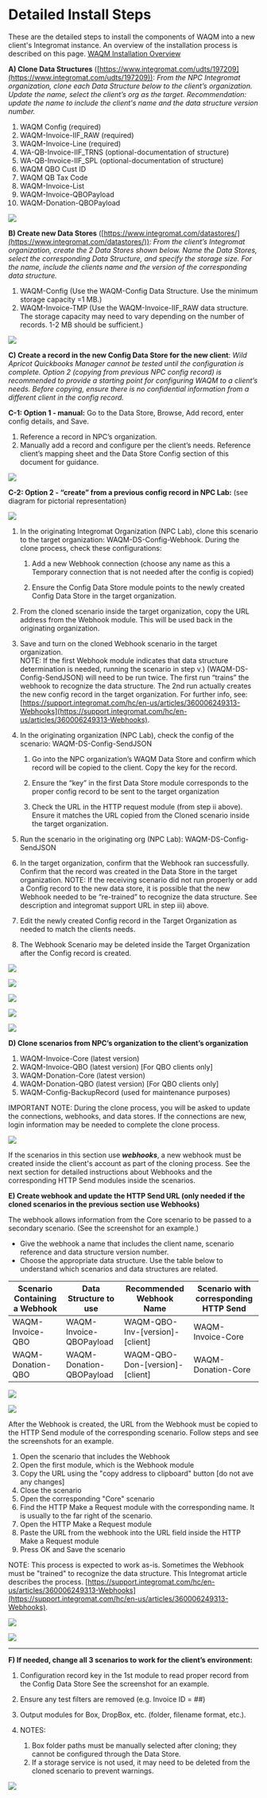 # Detailed Install Steps

These are the detailed steps to install the components of WAQM into a new client's Integromat instance.   An overview of the installation process is described on this page.   [WAQM Installation Overview](../waqm-overview-1/waqm-installation-overview.md)

**A) Clone Data Structures** ([https://www.integromat.com/udts/197209](https://www.integromat.com/udts/197209)): _From the NPC Integromat organization, clone each Data Structure below to the client’s organization. Update the name, select the client’s org as the target. Recommendation: update the name to include the client's name and the data structure version number._&#x20;

1. WAQM Config (required)&#x20;
2. WAQM-Invoice-IIF\_RAW (required)&#x20;
3. WAQM-Invoice-Line (required)&#x20;
4. WA-QB-Invoice-IIF\_TRNS (optional-documentation of structure)&#x20;
5. WA-QB-Invoice-IIF\_SPL (optional-documentation of structure)&#x20;
6. WAQM QBO Cust ID&#x20;
7. WAQM QB Tax Code&#x20;
8. WAQM-Invoice-List
9. WAQM-Invoice-QBOPayload
10. WAQM-Donation-QBOPayload

![](https://lh6.googleusercontent.com/hAMP9QPJ5ZYJ6u3IPWeisWZOOUvVxdUio7j9a7qD04XkU\_UnAQcF8MNkyudFSVhOUt1q-UUm7FngxzYtNADhh4GnnzmdNCQVAL86EEXh48AWW8YFt6IN\_-gLSEXDfKCw4QCHE9qg)

**B) Create new Data Stores** ([https://www.integromat.com/datastores/](https://www.integromat.com/datastores/)):  _From the client’s Integromat organization, create the 2 Data Stores shown below. Name the Data Stores, select the corresponding Data Structure, and specify the storage size.   For the name, include the clients name and the version of the corresponding data structure._

1. WAQM-Config (Use the WAQM-Config Data Structure. Use the minimum storage capacity =1 MB.)&#x20;
2. WAQM-Invoice-TMP (Use the WAQM-Invoice-IIF\_RAW data structure. The storage capacity may need to vary depending on the number of records. 1-2 MB should be sufficient.)

![](https://lh3.googleusercontent.com/ZhCx3h7C37GdC\_rzEB1b5Ulu\_yDAPUbhzC0a-enmBuVEMXFqWUd\_QP7UwQZZKyNETM9xua3ui7\_UCi4DbqzDW0NrQVkIP9lk8tn0ry\_O9yzD1FHJ9kdgKcb2HniXVjmCcs1Dxlrb)

**C) Create a record in the new Config Data Store for the new client**:  _Wild Apricot Quickbooks Manager cannot be tested until the configuration is complete. Option 2 (copying from previous NPC config record) is recommended to provide a starting point for configuring WAQM to a client’s needs. Before copying, ensure there is no confidential information from a different client in the config record._&#x20;

**C-1:  Option 1 - manual:**  Go to the Data Store, Browse, Add record, enter config details, and Save.&#x20;

1. Reference a record in NPC’s organization.&#x20;
2. Manually add a record and configure per the client’s needs. Reference client’s mapping sheet and the Data Store Config section of this document for guidance.

![](https://lh4.googleusercontent.com/-\_wOzPznXps7pE5zajKu2wV8afT9wg-vYYaK3R-KcRvdE1z83iAGPDrfzlCzDqPCh1mrouVdixtGPZ5S6ByCpuEqtcd3EsRjg0u9FNWPDnuzwSRdG8t6kUmo4-JacVVYhRxu7-75)

**C-2:  Option 2 - “create” from a previous config record in NPC Lab:** (see diagram for pictorial representation)

![](<../.gitbook/assets/Config copy data flow diagram.png>)



1. In the originating Integromat Organization (NPC Lab), clone this scenario to the target organization: WAQM-DS-Config-Webhook. During the clone process, check these configurations:&#x20;
   1. Add a new Webhook connection (choose any name as this a Temporary connection that is not needed after the config is copied)&#x20;
   2.  Ensure the Config Data Store module points to the newly created Config Data Store in the target organization.

       &#x20;        &#x20;
2. From the cloned scenario inside the target organization, copy the URL address from the Webhook module. This will be used back in the originating organization.&#x20;
3.  Save and turn on the cloned Webhook scenario in the target organization.\
    NOTE:  If the first Webhook module indicates that data structure determination is needed, running the scenario in step v.) (WAQM-DS-Config-SendJSON) will need to be run twice. The first run “trains” the webhook to recognize the data structure. The 2nd run actually creates the new config record in the target organization. For further info, see: [https://support.integromat.com/hc/en-us/articles/360006249313-Webhooks](https://support.integromat.com/hc/en-us/articles/360006249313-Webhooks).

    &#x20;        &#x20;
4. In the originating organization (NPC Lab), check the config of the scenario: WAQM-DS-Config-SendJSON&#x20;
   1.  Go into the NPC organization’s WAQM Data Store and confirm which record will be copied to the client. Copy the key for the record.

       &#x20;        &#x20;
   2.  Ensure the “key” in the first Data Store module corresponds to the proper config record to be sent to the target organization

       &#x20;        &#x20;
   3.  Check the URL in the HTTP request module (from step ii above). Ensure it matches the URL copied from the Cloned scenario inside the target organization.


5. Run the scenario in the originating org (NPC Lab): WAQM-DS-Config-SendJSON&#x20;
6. In the target organization, confirm that the Webhook ran successfully. Confirm that the record was created in the Data Store in the target organization. NOTE: If the receiving scenario did not run properly or add a Config record to the new data store, it is possible that the new Webhook needed to be “re-trained” to recognize the data structure. See description and integromat support URL in step iii) above.&#x20;
7. Edit the newly created Config record in the Target Organization as needed to match the clients needs.&#x20;
8. The Webhook Scenario may be deleted inside the Target Organization after the Config record is created.

![](https://lh5.googleusercontent.com/5p9AOFM-LBKwCthEdw3RXNtXGsZtaoGVvVC3GRcZDfOlbB\_nwwmXE89L7tQ3GSqQ\_EciiKkPCAPaM\_q-y\_JKcoJv0awzttz021QDsl54lJa-eh1jmd3m9M83TEgC3wbNDWz8mKoG)

![](https://lh4.googleusercontent.com/A7xI9Af5rxPTT1JmlY3zpWoPxJ6\_Bx16yvnS3JE7I6AMvrVclRawPWmZVc69XCviCsHJ\_rdyROoaEJFBRxWq8uhUsyGu6U4LBpty2yNL57LBhvOVyQ8gzxR305cts3MbWWYbt8PT)

![](https://lh6.googleusercontent.com/-IOPlCsviAkPppCfl3kqWR8tUcEN61uTchUzjoHHF9EzptZ8rNi1QX4IRfOvQ35T4XES17GzkByeCwi2K4kIe3leG96RZ1KVNbnoxyqlE0zcIsivJBX3zTtetB2V8KTW3qaFfgmn)

![](https://lh6.googleusercontent.com/65LTfynjOVBTC8wmUUHVFSEHY4O3O5ZjWJgQrY7qEbPnFCt810JH3wZuN80ae2zprGndO\_5z\_e2ahGYWVIEvRECtGkhwI9ghBzBPz3504WmnNKUyNS\_cJcBRUJICvbOStRbtiOqp)

![](https://lh4.googleusercontent.com/5GMRsEmqx44v1x2Lk1xcF8t3m\_Gm9IpAmR51-Vgju3sGPxdndyxl0GrVP2E6S94TG\_OuRxMYYTHsnxAXmnQtOUhijA70g\_j6XnFPS6nMXP-wq74QpboYW22VkwlYFLX4skKZPZtq)

**D) Clone scenarios from NPC’s organization to the client’s organization**&#x20;

1. WAQM-Invoice-Core (latest version)&#x20;
2. WAQM-Invoice-QBO (latest version) \[For QBO clients only]
3. WAQM-Donation-Core (latest version)
4. WAQM-Donation-QBO (latest version) \[For QBO clients only]
5. WAQM-Config-BackupRecord (used for maintenance purposes)     &#x20;

IMPORTANT NOTE: During the clone process, you will be asked to update the connections, webhooks, and data stores. If the connections are new, login information may be needed to complete the clone process.&#x20;

![](https://lh4.googleusercontent.com/5GMRsEmqx44v1x2Lk1xcF8t3m\_Gm9IpAmR51-Vgju3sGPxdndyxl0GrVP2E6S94TG\_OuRxMYYTHsnxAXmnQtOUhijA70g\_j6XnFPS6nMXP-wq74QpboYW22VkwlYFLX4skKZPZtq)

If the scenarios in this section use _**webhooks**_, a new webhook must be created inside the client's account as part of the cloning process.  See the next section for detailed instructions about Webhooks and the corresponding HTTP Send modules inside the scenarios.

**E) Create webhook and update the HTTP Send URL (only needed if the cloned scenarios in the previous section use Webhooks)**

The webhook allows information from the Core scenario to be passed to a secondary scenario.   (See the screenshot for an example.)&#x20;

* Give the webhook a name that includes the client name, scenario reference and data structure version number.  &#x20;
* Choose the appropriate data structure.  Use the table below to understand which scenarios and data structures are related.

| Scenario Containing a Webhook | Data Structure to use    | Recommended Webhook Name          | Scenario with corresponding HTTP Send |
| ----------------------------- | ------------------------ | --------------------------------- | ------------------------------------- |
| WAQM-Invoice-QBO              | WAQM-Invoice-QBOPayload  | WAQM-QBO-Inv-\[version]-\[client] | WAQM-Invoice-Core                     |
| WAQM-Donation-QBO             | WAQM-Donation-QBOPayload | WAQM-QBO-Don-\[version]-\[client] | WAQM-Donation-Core                    |

![](<../.gitbook/assets/QBO scenario linkage v0.6.1.png>)

![](<../.gitbook/assets/Screen Shot 2021-06-14 at 10.27.02 AM.png>)

After the Webhook is created, the URL from the Webhook must be copied to the HTTP Send module of the corresponding scenario.  Follow steps and see the screenshots for an example.

1. Open the scenario that includes the Webhook
2. Open the first module, which is the Webhook module
3. Copy the URL using the "copy address to clipboard" button \[do not ave any changes]
4. Close the scenario
5. Open the corresponding "Core" scenario
6. Find the HTTP Make a Request module with the corresponding name.  It is usually to the far right of the scenario.
7. Open the HTTP Make a Request module
8. Paste the URL from the webhook into the URL field inside the HTTP Make a Request module
9. Press OK and Save the scenario

NOTE: This process is expected to work as-is.  Sometimes the Webhook must be "trained" to recognize the data structure.  This Integromat article describes the process.  [https://support.integromat.com/hc/en-us/articles/360006249313-Webhooks](https://support.integromat.com/hc/en-us/articles/360006249313-Webhooks).

![](<../.gitbook/assets/Screen Shot 2021-06-15 at 9.09.58 AM.png>)

![](<../.gitbook/assets/Screen Shot 2021-06-15 at 9.09.07 AM.png>)

****

**F) If needed, change all 3 scenarios to work for the client’s environment:**&#x20;

1.  Configuration record key in the 1st module to read proper record from the Config Data Store  See the screenshot for an example.

    &#x20;        &#x20;
2. Ensure any test filters are removed (e.g. Invoice ID = ##)&#x20;
3. Output modules for Box, DropBox, etc. (folder, filename format, etc.).
4. NOTES:&#x20;
   1. Box folder paths must be manually selected after cloning; they cannot be configured through the Data Store.&#x20;
   2. If a storage service is not used, it may need to be deleted from the cloned scenario to prevent warnings.

![](<../.gitbook/assets/Screen Shot 2021-06-15 at 8.35.51 AM.png>)

